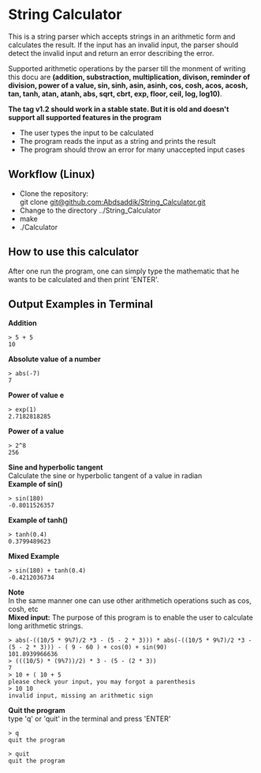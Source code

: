 # String Calculator

This is a string parser which accepts strings in an arithmetic form and calculates the result. If the input has an invalid input, the parser should detect the invalid input and return an error describing the error.

Supported arithmetic operations by the parser till the monment of writing this docu are **(addition, substraction, multiplication, divison, reminder of division, power of a value, sin, sinh, asin, asinh, cos, cosh, acos, acosh, tan, tanh, atan, atanh, abs, sqrt, cbrt, exp, floor, ceil, log, log10)**.

**The tag v1.2 should work in a stable state. But it is old and doesn't support all supported features in the program**

- The user types the input to be calculated
- The program reads the input as a string and prints the result
- The program should throw an error for many unaccepted input cases

## Workflow (Linux)
- Clone the repository:  
git clone [git@github.com:Abdsaddik/String_Calculator.git](git@github.com:Abdsaddik/String_Calculator.git)
- Change to the directory ../String_Calculator
- make
- ./Calculator
## How to use this calculator
After one run the program, one can simply type the mathematic that he wants to be calculated and then print 'ENTER'.
## Output Examples in Terminal
**Addition**  
```
> 5 + 5  
10  
```
**Absolute value of a number**  
```
> abs(-7)  
7  
```
**Power of value e**  
```
> exp(1)  
2.7182818285  
```
**Power of a value**  
```
> 2^8  
256  
```
**Sine and hyperbolic tangent**  
Calculate the sine or hyperbolic tangent of a value in radian  
**Example of sin()**  
```
> sin(180)  
-0.8011526357  
```
**Example of tanh()**  
```
> tanh(0.4)
0.3799489623
```
**Mixed Example**  
```
> sin(180) + tanh(0.4)
-0.4212036734
```
**Note**  
In the same manner one can use other arithmetich operations such as cos, cosh, etc  
**Mixed input:** The purpose of this program is to enable the user to calculate long arithmetic strings.  
```
> abs(-((10/5 * 9%7)/2 *3 - (5 - 2 * 3))) * abs(-((10/5 * 9%7)/2 *3 - (5 - 2 * 3))) - ( 9 - 60 ) + cos(0) + sin(90)  
101.8939966636  
> (((10/5) * (9%7))/2) * 3 - (5 - (2 * 3))  
7  
> 10 + ( 10 + 5  
please check your input, you may forgot a parenthesis  
> 10 10  
invalid input, missing an arithmetic sign  
```
**Quit the program**  
type 'q' or 'quit' in the terminal and press 'ENTER'  
```
> q  
quit the program
```
```
> quit  
quit the program
```
